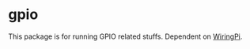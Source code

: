 gpio
==============

This package is for running GPIO related stuffs. Dependent on [WiringPi](https://github.com/WiringPi/WiringPi).